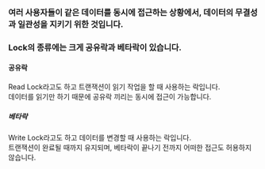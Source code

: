### 여러 사용자들이 같은 데이터를 동시에 접근하는 상황에서, 데이터의 무결성과 일관성을 지키기 위한 것입니다.

### Lock의 종류에는 크게 공유락과 베타락이 있습니다.

#### 공유락
Read Lock라고도 하고 트랜잭션이 읽기 작업을 할 때 사용하는 락입니다.<br>
데이터를 읽기만 하기 때문에 공유락 끼리는 동시에 접근이 가능합니다.

##### 베타락
Write Lock라고도 하고 데이터를 변경할 때 사용하는 락입니다.<br>
트랜잭션이 완료될 때까지 유지되며, 베타락이 끝나기 전까지 어떠한 접근도 허용하지 않습니다.
